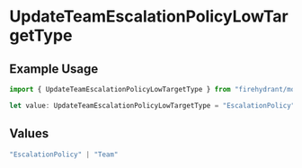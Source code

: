 # UpdateTeamEscalationPolicyLowTargetType

## Example Usage

```typescript
import { UpdateTeamEscalationPolicyLowTargetType } from "firehydrant/models/components";

let value: UpdateTeamEscalationPolicyLowTargetType = "EscalationPolicy";
```

## Values

```typescript
"EscalationPolicy" | "Team"
```